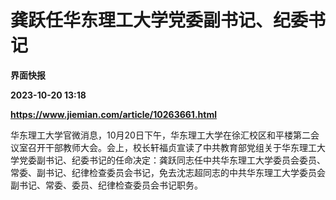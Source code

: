 # 龚跃任华东理工大学党委副书记、纪委书记
**界面快报**

**2023-10-20 13:18**

**https://www.jiemian.com/article/10263661.html**

华东理工大学官微消息，10月20日下午，华东理工大学在徐汇校区和平楼第二会议室召开干部教师大会。会上，校长轩福贞宣读了中共教育部党组关于华东理工大学党委副书记、纪委书记的任命决定：龚跃同志任中共华东理工大学委员会委员、常委、副书记、纪律检查委员会书记，免去沈志超同志的中共华东理工大学委员会副书记、常委、委员、纪律检查委员会书记职务。